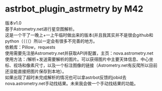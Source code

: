 # astrbot_plugin_astrmetry  by M42
版本v1.0  
基于Astrometry.net进行星空图解析。  
这是一个干了一晚上+一上午临时做出来的版本(并且我其实并不是很会github和python（（（（）所以一定会有很多不完善的地方。  
依赖库：Pillow，requests  
使用需要先注册Astrometry.net并获取API并配置，主页：nova.astrometry.net  
使用方法：/解析+发送需要解析的图片。可以获得图片中主要天体信息、中心坐标、视场和像素尺寸，以及一个标注图像的链接（Astrometry.net有反爬所以目前还没能直接把图片保存到本地）。  
如果出现了超时未完成解析的情况也可以拿astrbot反馈的jobid去nova.astrometry.net手动找结果。未来我会做一个手动找结果的功能。


